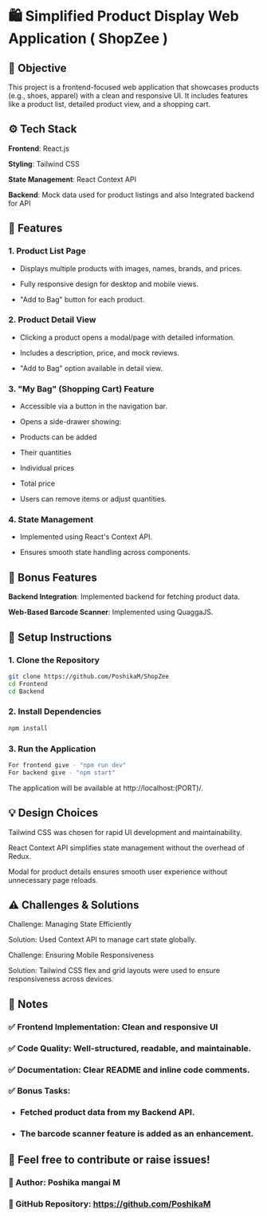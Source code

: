 # 🛍 Simplified Product Display Web Application ( ShopZee )

## 🎯 Objective

This project is a frontend-focused web application that showcases products (e.g., shoes, apparel) with a clean and responsive UI. It includes features like a product list, detailed product view, and a shopping cart.

## ⚙ Tech Stack

**Frontend**: React.js

**Styling**: Tailwind CSS

**State Management**: React Context API

**Backend**: Mock data used for product listings and also Integrated backend for API

## 🌟 Features

### 1. Product List Page

- Displays multiple products with images, names, brands, and prices.

- Fully responsive design for desktop and mobile views.

- "Add to Bag" button for each product.

### 2. Product Detail View

- Clicking a product opens a modal/page with detailed information.

- Includes a description, price, and mock reviews.

- "Add to Bag" option available in detail view.

### 3. "My Bag" (Shopping Cart) Feature

- Accessible via a button in the navigation bar.

- Opens a side-drawer showing:

- Products can be added

- Their quantities

- Individual prices

- Total price

- Users can remove items or adjust quantities.

### 4. State Management

- Implemented using React's Context API.

- Ensures smooth state handling across components.

## 🚀 Bonus Features

**Backend Integration**: Implemented backend for fetching product data.

**Web-Based Barcode Scanner**: Implemented using QuaggaJS.

## 📖 Setup Instructions

### 1. Clone the Repository

```bash
git clone https://github.com/PoshikaM/ShopZee
cd Frontend
cd Backend
```

### 2. Install Dependencies

```bash
npm install
```

### 3. Run the Application

```bash
For frontend give - "npm run dev"
For backend give - "npm start"
```

The application will be available at http://localhost:(PORT)/.

## 💡 Design Choices

Tailwind CSS was chosen for rapid UI development and maintainability.

React Context API simplifies state management without the overhead of Redux.

Modal for product details ensures smooth user experience without unnecessary page reloads.

## ⚠️ Challenges & Solutions

Challenge: Managing State Efficiently

Solution: Used Context API to manage cart state globally.

Challenge: Ensuring Mobile Responsiveness

Solution: Tailwind CSS flex and grid layouts were used to ensure responsiveness across devices.

## 📌 Notes

### ✅ Frontend Implementation: Clean and responsive UI

### ✅ Code Quality: Well-structured, readable, and maintainable.

### ✅ Documentation: Clear README and inline code comments.

### ✅ Bonus Tasks: 
- ### Fetched product data from my Backend API.

- ### The barcode scanner feature is added as an enhancement.

## 📢 Feel free to contribute or raise issues!

### 🎯 Author: Poshika mangai M

### 📌 GitHub Repository: https://github.com/PoshikaM